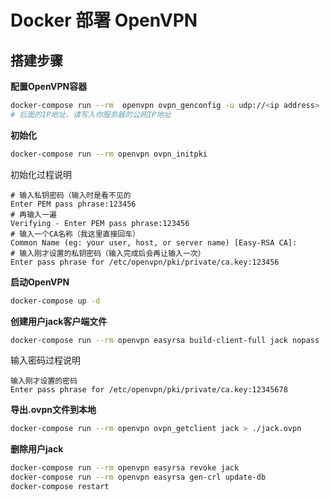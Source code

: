 # Docker 部署 OpenVPN



## 搭建步骤

**配置OpenVPN容器**
```bash
docker-compose run --rm  openvpn ovpn_genconfig -u udp://<ip address>
# 后面的IP地址，请写入你服务器的公网IP地址
```

**初始化**
```bash
docker-compose run --rm openvpn ovpn_initpki
```
初始化过程说明
```text
# 输入私钥密码（输入时是看不见的
Enter PEM pass phrase:123456
# 再输入一遍
Verifying - Enter PEM pass phrase:123456
# 输入一个CA名称（我这里直接回车）
Common Name (eg: your user, host, or server name) [Easy-RSA CA]:
# 输入刚才设置的私钥密码（输入完成后会再让输入一次）
Enter pass phrase for /etc/openvpn/pki/private/ca.key:123456
```

**启动OpenVPN**
```bash
docker-compose up -d
```

**创建用户jack客户端文件**
```bash
docker-compose run --rm openvpn easyrsa build-client-full jack nopass
```
输入密码过程说明
```text
输入刚才设置的密码
Enter pass phrase for /etc/openvpn/pki/private/ca.key:12345678
```

**导出.ovpn文件到本地**
```bash
docker-compose run --rm openvpn ovpn_getclient jack > ./jack.ovpn
```

**删除用户jack**
```bash
docker-compose run --rm openvpn easyrsa revoke jack
docker-compose run --rm openvpn easyrsa gen-crl update-db
docker-compose restart
```

